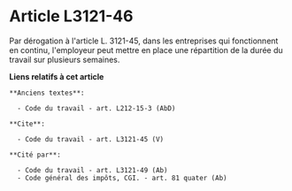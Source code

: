 # Article L3121-46

Par dérogation à l'article L. 3121-45, dans les entreprises qui fonctionnent en continu, l'employeur peut mettre en place une
répartition de la durée du travail sur plusieurs semaines.

**Liens relatifs à cet article**

	**Anciens textes**:

	  - Code du travail - art. L212-15-3 (AbD)

	**Cite**:

	  - Code du travail - art. L3121-45 (V)

	**Cité par**:

	  - Code du travail - art. L3121-49 (Ab)
	  - Code général des impôts, CGI. - art. 81 quater (Ab)
